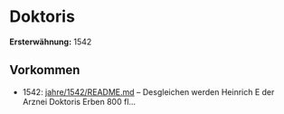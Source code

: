# Doktoris

**Ersterwähnung:** 1542

## Vorkommen
- 1542: [jahre/1542/README.md](../jahre/1542/README.md) – Desgleichen werden Heinrich
E der Arznei Doktoris Erben 800 fl...
